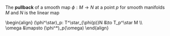 The **pullback** of a smooth map $\phi: M \to N$ at a point $p$ for smooth manifolds $M$ and $N$ is the linear map

\begin{align}
(\phi^\star)\_p: T^\star_{\phi(p)}N &\to T_p^\star M \\\\\
\omega &\mapsto (\phi^*)_p(\omega)
\end{align}